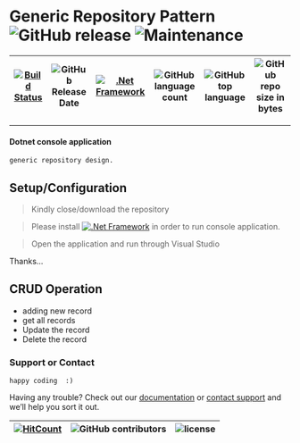 # Generic Repository Pattern ![GitHub release](https://img.shields.io/github/release/ajeetx/RepositoryPattern.svg?style=for-the-badge) ![Maintenance](https://img.shields.io/maintenance/yes/2019.svg?style=for-the-badge)

[![Build Status](https://travis-ci.org/AJEETX/RepositoryPattern.svg?branch=master)](https://travis-ci.org/AJEETX/RepositoryPattern) |![GitHub Release Date](https://img.shields.io/github/release-date/ajeetx/RepositoryPattern.svg)| [![.Net Framework](https://img.shields.io/badge/DotNet-4.5-blue.svg?style=plastic)](https://www.microsoft.com/en-au/download/details.aspx?id=30653) |![GitHub language count](https://img.shields.io/github/languages/count/ajeetx/RepositoryPattern.svg) | ![GitHub top language](https://img.shields.io/github/languages/top/ajeetx/RepositoryPattern.svg) |![GitHub repo size in bytes](https://img.shields.io/github/repo-size/ajeetx/RepositoryPattern.svg) 
| ---          | ---        | ---      | ---     | --- | --- |

---------------------------------------
#### Dotnet console application

```
generic repository design.   
```
## Setup/Configuration

> Kindly close/download the repository

> Please install [![.Net Framework](https://img.shields.io/badge/DotNet-4.5-blue.svg?style=plastic)](https://www.microsoft.com/en-au/download/details.aspx?id=30653) in order to run console application.

> Open the application and run through Visual Studio



Thanks...

## CRUD Operation

-	adding new record
-	get all records
-	Update the record
-	Delete the record 

### Support or Contact
```
happy coding  :)
```
Having any trouble? Check out our [documentation](https://github.com/AJEETX/RepositoryPattern/blob/master/README.md) or [contact support](mailto:ajeetkumar@email.com) and we’ll help you sort it out.


[![HitCount](http://hits.dwyl.io/ajeetx/RepositoryPattern/projects/1.svg)](http://hits.dwyl.io/ajeetx/RepositoryPattern/projects/1) | ![GitHub contributors](https://img.shields.io/github/contributors/ajeetx/RepositoryPattern.svg?style=plastic)|![license](https://img.shields.io/github/license/ajeetx/RepositoryPattern.svg?style=plastic)|
 | --- | --- | ---|
